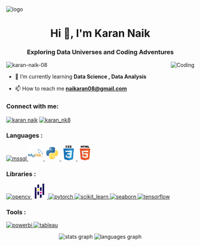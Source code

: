 ![logo](https://media.licdn.com/dms/image/D4D12AQH65p4nl-pdwQ/article-cover_image-shrink_600_2000/0/1678727160673?e=2147483647&v=beta&t=TAwqYPSUgA_5RECimPKZIDzFO6AcxQ0f5IpXhj8MEq0)
<h1 align="center">Hi 👋, I'm Karan Naik</h1>
<h3 align="center">Exploring Data Universes and Coding Adventures</h3>
<img align="right" alt="Coding" src="https://encrypted-tbn0.gstatic.com/images?q=tbn:ANd9GcQ9SN6fLP8Rbu0bNUSDdccwJ7jFAnBX2aa86tWVA1R6Ox_pmLlT4rdCqHG1ZufP-5CP1mA&usqp=CAU">

<p align="left"> <img src="https://komarev.com/ghpvc/?username=karan-naik-08&label=Profile%20views&color=0e75b6&style=flat" alt="karan-naik-08" /> </p>

- 🌱 I’m currently learning **Data Science , Data Analysis**

- 📫 How to reach me **naikaran08@gmail.com**

<h3 align="left">Connect with me:</h3>
<p align="left">
<a href="https://www.linkedin.com/in/karan-naik-8ab42323a/" target="blank"><img align="center" src="https://raw.githubusercontent.com/rahuldkjain/github-profile-readme-generator/master/src/images/icons/Social/linked-in-alt.svg" alt="karan naik" height="30" width="40" /></a>
<a href="https://instagram.com/karan_nk8" target="blank"><img align="center" src="https://raw.githubusercontent.com/rahuldkjain/github-profile-readme-generator/master/src/images/icons/Social/instagram.svg" alt="karan_nk8" height="30" width="40" /></a>
</p>

<h3 align="left">Languages :</h3>
<p align="left"> <a href="https://www.microsoft.com/en-us/sql-server" target="_blank" rel="noreferrer"> <img src="https://www.svgrepo.com/show/303229/microsoft-sql-server-logo.svg" alt="mssql" width="40" height="40"/> </a> <a href="https://www.mysql.com/" target="_blank" rel="noreferrer"> <img src="https://raw.githubusercontent.com/devicons/devicon/master/icons/mysql/mysql-original-wordmark.svg" alt="mysql" width="40" height="40"/> </a> <a href="https://www.python.org" target="_blank" rel="noreferrer"> <img src="https://raw.githubusercontent.com/devicons/devicon/master/icons/python/python-original.svg" alt="python" width="40" height="40"/> </a> <a href="https://www.w3schools.com/css/" target="_blank" rel="noreferrer"> <img src="https://raw.githubusercontent.com/devicons/devicon/master/icons/css3/css3-original-wordmark.svg" alt="css3" width="40" height="40"/> </a> <a href="https://www.w3.org/html/" target="_blank" rel="noreferrer"> <img src="https://raw.githubusercontent.com/devicons/devicon/master/icons/html5/html5-original-wordmark.svg" alt="html5" width="40" height="40"/> </a> </p>

<h3 align="left">Libraries :</h3>
<p align ="left">
<a href="https://opencv.org/" target="_blank" rel="noreferrer"> <img src="https://www.vectorlogo.zone/logos/opencv/opencv-icon.svg" alt="opencv" width="40" height="40"/> </a> <a href="https://pandas.pydata.org/" target="_blank" rel="noreferrer"> <img src="https://raw.githubusercontent.com/devicons/devicon/2ae2a900d2f041da66e950e4d48052658d850630/icons/pandas/pandas-original.svg" alt="pandas" width="40" height="40"/> </a><a href="https://pytorch.org/" target="_blank" rel="noreferrer"> <img src="https://www.vectorlogo.zone/logos/pytorch/pytorch-icon.svg" alt="pytorch" width="40" height="40"/> </a> <a href="https://scikit-learn.org/" target="_blank" rel="noreferrer"> <img src="https://upload.wikimedia.org/wikipedia/commons/0/05/Scikit_learn_logo_small.svg" alt="scikit_learn" width="40" height="40"/> </a> <a href="https://seaborn.pydata.org/" target="_blank" rel="noreferrer"> <img src="https://seaborn.pydata.org/_images/logo-mark-lightbg.svg" alt="seaborn" width="40" height="40"/> </a> <a href="https://www.tensorflow.org" target="_blank" rel="noreferrer"> <img src="https://www.vectorlogo.zone/logos/tensorflow/tensorflow-icon.svg" alt="tensorflow" width="40" height="40"/> </a></p> 

<h3 align="left">Tools :</h3>
<p align ="left">
<a href="https://www.microsoft.com/en-us/power-platform/products/power-bi" target="_blank" rel="noreferrer"> <img src="https://upload.wikimedia.org/wikipedia/commons/c/cf/New_Power_BI_Logo.svg" alt="powerbi" width="40" height="40"/> </a> <a href="https://www.tableau.com/" target="_blank" rel="noreferrer"> <img src="https://www.google.com/url?sa=i&url=https%3A%2F%2Fwww.svgrepo.com%2Fsvg%2F354428%2Ftableau-icon&psig=AOvVaw0UZ5_9j28vOpo39debtXvN&ust=1727420788611000&source=images&cd=vfe&opi=89978449&ved=0CBEQjRxqFwoTCOCru4aG4IgDFQAAAAAdAAAAABAE" alt="tableau" width="100" height="40"/> </a> </p>



<div align="center">
  <img src="https://github-readme-stats.vercel.app/api?username=karan-naik-08&hide_title=false&hide_rank=false&show_icons=true&include_all_commits=true&count_private=true&disable_animations=false&theme=dracula&locale=en&hide_border=false" height="150" alt="stats graph"  />
  <img src="https://github-readme-stats.vercel.app/api/top-langs?username=karan-naik-08&locale=en&hide_title=false&layout=compact&card_width=320&langs_count=5&theme=dracula&hide_border=false" height="150" alt="languages graph"  />
</div>

